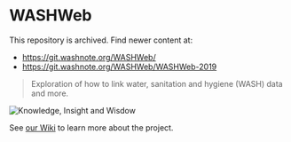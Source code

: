 # WASHWeb

This repository is archived. Find newer content at:

- https://git.washnote.org/WASHWeb/
- https://git.washnote.org/WASHWeb/WASHWeb-2019

> Exploration of how to link water, sanitation and hygiene (WASH) data and more.

![Knowledge, Insight and Wisdow](./static/kiw.png)

See [our Wiki](https://git.washnote.org/WASHWeb/WASHWeb-2019/wiki) to learn more about the project.
